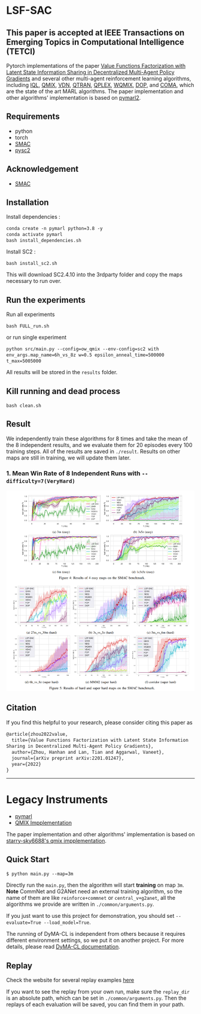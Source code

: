 # LSF-SAC

## This paper is accepted at IEEE Transactions on Emerging Topics in Computational Intelligence (TETCI) 

Pytorch implementations of the paper [Value Functions Factorization with Latent State Information Sharing in Decentralized  Multi-Agent Policy Gradients](https://arxiv.org/abs/2201.01247) and several other multi-agent reinforcement learning algorithms, including 
[IQL](https://arxiv.org/abs/1511.08779),
[QMIX](https://arxiv.org/abs/1803.11485), [VDN](https://arxiv.org/abs/1706.05296), 
[QTRAN](https://arxiv.org/abs/1905.05408),
[QPLEX](https://arxiv.org/abs/1910.07483), [WQMIX](https://arxiv.org/abs/2006.10800), 
[DOP](https://arxiv.org/abs/2007.12322), and [COMA](https://arxiv.org/abs/1705.08926), 
which are the state of the art MARL algorithms. The paper implementation and other algorithms' implementation is based on [pymarl2](https://github.com/hijkzzz/pymarl2).

## Requirements

- python
- torch
- [SMAC](https://github.com/oxwhirl/smac)
- [pysc2](https://github.com/deepmind/pysc2)

## Acknowledgement

+ [SMAC](https://github.com/oxwhirl/smac)

## Installation
Install dependencies :

```
conda create -n pymarl python=3.8 -y
conda activate pymarl
bash install_dependencies.sh
```

Install SC2 :

```
bash install_sc2.sh
```
This will download SC2.4.10 into the 3rdparty folder and copy the maps necessary to run over.

## Run the experiments

Run all experiments
```
bash FULL_run.sh
```

or run single experiment

```
python src/main.py --config=ow_qmix --env-config=sc2 with env_args.map_name=6h_vs_8z w=0.5 epsilon_anneal_time=500000 t_max=5005000
```

All results will be stored in the ``results`` folder.

## Kill running and dead process

```
bash clean.sh
```
## Result

We independently train these algorithms for 8 times and take the mean of the 8 independent results, and we evaluate them for 20 episodes every 100 training steps. All of the results are saved in  `./result`.
Results on other maps are still in training, we will update them later.

### 1. Mean Win Rate of 8 Independent Runs with `--difficulty=7(VeryHard)`
<div align=center><img  src ="./result/GenRes_newlenged.png"/></div>


## Citation

If you find this helpful to your research, please consider citing this paper as
```
@article{zhou2022value,
  title={Value Functions Factorization with Latent State Information Sharing in Decentralized Multi-Agent Policy Gradients},
  author={Zhou, Hanhan and Lan, Tian and Aggarwal, Vaneet},
  journal={arXiv preprint arXiv:2201.01247},
  year={2022}
}
```


---
# Legacy Instruments

+ [pymarl](https://github.com/oxwhirl/pymarl)
+ [QMIX Impplementation](https://github.com/starry-sky6688/StarCraft)

The paper implementation and other algorithms' implementation is based on [starry-sky6688's qmix impplementation](https://github.com/starry-sky6688/StarCraft).

## Quick Start
```shell
$ python main.py --map=3m
```

Directly run the `main.py`, then the algorithm will start **training** on map `3m`. **Note** CommNet and G2ANet need an external training algorithm, so the name of them are like `reinforce+commnet` or `central_v+g2anet`, all the algorithms we provide are written in `./common/arguments.py`.

If you just want to use this project for demonstration, you should set `--evaluate=True --load_model=True`. 

The running of DyMA-CL is independent from others because it requires different environment settings, so we put it on another project. For more details, please read [DyMA-CL documentation](https://github.com/starry-sky6688/DyMA-CL).




## Replay

Check the website for several replay examples
[here](https://sites.google.com/view/sacmm)

If you want to see the replay from your own run, make sure the `replay_dir` is an absolute path, which can be set in `./common/arguments.py`. Then the replays of each evaluation will be saved, you can find them in your path.

